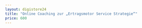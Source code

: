 ```yaml
---
layout: digistore24
title: "Online Coaching zur „Ertragsmotor Service Strategie“"
price: 600
---
```

